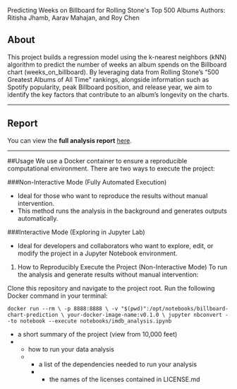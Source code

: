 Predicting Weeks on Billboard for Rolling Stone's Top 500 Albums
Authors: Ritisha Jhamb, Aarav Mahajan, and Roy Chen

## **About**  

This project builds a regression model using the k-nearest neighbors (kNN) algorithm to predict the number of weeks an album spends on the Billboard chart (weeks_on_billboard). By leveraging data from Rolling Stone’s “500 Greatest Albums of All Time” rankings, alongside information such as Spotify popularity, peak Billboard position, and release year, we aim to identify the key factors that contribute to an album’s longevity on the charts.

---

## Report
You can view the **full analysis report** [here](imdb_analysis.ipynb).

---
##Usage
We use a Docker container to ensure a reproducible computational environment. There are two ways to execute the project:

###Non-Interactive Mode (Fully Automated Execution)
- Ideal for those who want to reproduce the results without manual intervention.
- This method runs the analysis in the background and generates outputs automatically.

###Interactive Mode (Exploring in Jupyter Lab)
- Ideal for developers and collaborators who want to explore, edit, or modify the project in a Jupyter Notebook environment.

1. How to Reproducibly Execute the Project (Non-Interactive Mode)
To run the analysis and generate results without manual intervention:

Clone this repository and navigate to the project root. Run the following Docker command in your terminal:

``docker run --rm \
  -p 8888:8888 \
  -v "$(pwd)":/opt/notebooks/billboard-chart-prediction \
  your-docker-image-name:v0.1.0 \
  jupyter nbconvert --to notebook --execute notebooks/imdb_analysis.ipynb``


  

- a short summary of the project (view from 10,000 feet)
- - how to run your data analysis
  - - a list of the dependencies needed to run your analysis
    -  - the names of the licenses contained in LICENSE.md
